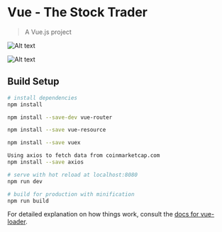 # Vue - The Stock Trader

> A Vue.js project


![Alt text](https://github.com/TTeRzY/Add-Favorite-Cards/blob/master/src/assets/StockTrader.png "Vue - The Stock Trader")

![Alt text](https://github.com/TTeRzY/Add-Favorite-Cards/blob/master/src/assets/StockTrader1.png "Vue - The Stock Trader")


## Build Setup

``` bash
# install dependencies
npm install

npm install --save-dev vue-router

npm install --save vue-resource

npm install --save vuex

Using axios to fetch data from coinmarketcap.com
npm install --save axios

# serve with hot reload at localhost:8080
npm run dev

# build for production with minification
npm run build
```

For detailed explanation on how things work, consult the [docs for vue-loader](http://vuejs.github.io/vue-loader).
